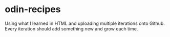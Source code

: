 # odin-recipes
Using what I learned in HTML and uploading multiple iterations onto Github.
Every iteration should add something new and grow each time.